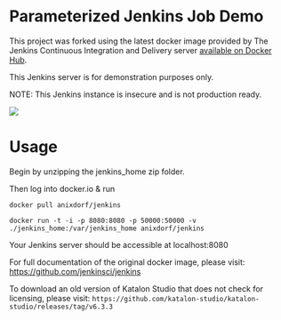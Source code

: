 # Parameterized Jenkins Job Demo

This project was forked using the latest docker image provided by The Jenkins Continuous Integration and Delivery server [available on Docker Hub](https://hub.docker.com/r/jenkins/jenkins).

This Jenkins server is for demonstration purposes only.

NOTE: This Jenkins instance is insecure and is not production ready.

<img src="https://jenkins.io/sites/default/files/jenkins_logo.png"/>


# Usage
Begin by unzipping the jenkins_home zip folder.

Then log into docker.io & run
```
docker pull anixdorf/jenkins
```
```
docker run -t -i -p 8080:8080 -p 50000:50000 -v ./jenkins_home:/var/jenkins_home anixdorf/jenkins
```

Your Jenkins server should be accessible at localhost:8080

For full documentation of the original docker image, please visit:
https://github.com/jenkinsci/jenkins

To download an old version of Katalon Studio that does not check for licensing, please visit: 
```https://github.com/katalon-studio/katalon-studio/releases/tag/v6.3.3```